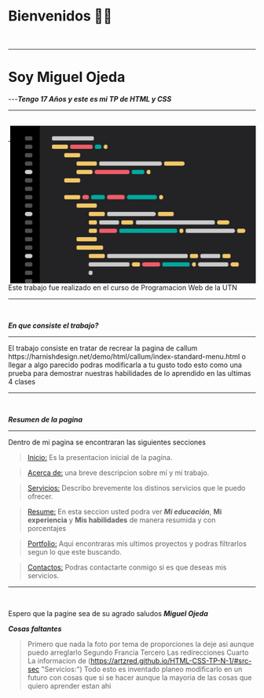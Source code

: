 # Bienvenidos 👋🏻

<br>

------------

# Soy Miguel Ojeda 
---***Tengo 17 Años y este es mi TP de HTML y CSS***

----------
<br>

  <img align="right" alt="GIF" src="https://github.com/ArtzRed/HTML-CSS-TP-N-1/blob/main/codingdribbble.gif?raw=true" width="500" height="320" />

<br>

------------

Este trabajo fue realizado en el curso de Programacion Web de la UTN

----------
<br>

***En que consiste el trabajo?***
<hr>
El trabajo consiste en tratar de recrear la pagina de callum https://harnishdesign.net/demo/html/callum/index-standard-menu.html o llegar a algo parecido podras modificarla a tu gusto todo esto como una prueba para demostrar nuestras habilidades de lo aprendido en las ultimas 4 clases
<hr>

<br>

***Resumen de la pagina***
<hr>
Dentro de mi pagina se encontraran las siguientes secciones

<br>

> [Inicio:](https://artzred.github.io/HTML-CSS-TP-N-1/#inicio-sec "Inicio:") Es la presentacion inicial de la pagina.

> [Acerca de:](https://artzred.github.io/HTML-CSS-TP-N-1/#about-sec "Acerca de") una breve descripcion sobre mí y mi trabajo.

> [Servicios:](https://artzred.github.io/HTML-CSS-TP-N-1/#src-sec "Servicios:") Describo brevemente los distinos servicios que le puedo ofrecer.

>[Resume:](https://artzred.github.io/HTML-CSS-TP-N-1/#res-sec "Resume") En esta seccion usted podra ver ***Mi educación***, **Mi experiencia** y **Mis habilidades** de manera resumida y con porcentajes

>[Portfolio:](https://artzred.github.io/HTML-CSS-TP-N-1/#port-sec "Portfolio") Aqui encontraras mis ultimos proyectos y podras filtrarlos segun lo que este buscando.

>[Contactos:](https://artzred.github.io/HTML-CSS-TP-N-1/#cont-sec "Contacto") Podras contactarte conmigo si es que deseas mis servicios.
<hr>
<br>

Espero que la pagine sea de su agrado saludos ***Miguel Ojeda*** 

***Cosas faltantes***
> Primero que nada la foto por tema de proporciones la deje asi aunque puedo arreglarlo
> Segundo Francia
> Tercero Las redirecciones 
> Cuarto La informacion de (https://artzred.github.io/HTML-CSS-TP-N-1/#src-sec "Servicios:") Todo esto es inventado planeo modificarlo en un futuro con cosas que si se hacer aunque la mayoria de las cosas que quiero aprender estan ahi
